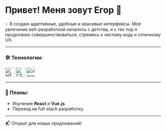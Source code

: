 # Привет! Меня зовут Егор 👋

💡 Я создаю адаптивные, удобные и красивые интерфейсы. Моё увлечение веб-разработкой началось с детства, и с тех пор я продолжаю совершенствоваться, стремясь к чистому коду и отличному UX.

---

### 🛠️ Технологии:

<p align="left">
  <img src="https://cdn.jsdelivr.net/gh/devicons/devicon/icons/html5/html5-original.svg" alt="HTML5" width="30" height="30"/>
  <img src="https://cdn.jsdelivr.net/gh/devicons/devicon/icons/css3/css3-original.svg" alt="CSS3" width="30" height="30"/>
  <img src="https://cdn.jsdelivr.net/gh/devicons/devicon/icons/javascript/javascript-original.svg" alt="JavaScript" width="30" height="30"/>
</p>

---

### 🚀 Планы:
- Изучение **React** и **Vue.js**.
- Переход на full-stack разработку.

---

📬 Открыт для новых предложений!
